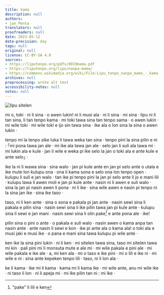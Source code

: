 ```yaml
---
title: kama
description: null
authors:
- jan Penta
translators: null
proofreaders: null
date: 2023-05-12
date-precision: day
tags: null
original: null
license: CC-BY-SA 4.0
sources:
- https://liputenpo.org/pdfs/0019mama.pdf
- https://liputenpo.org/lipu/nanpa-mama/
- https://commons.wikimedia.org/wiki/File:Lipu_tenpo_nanpa_mama_-_kama.png
archives: null
preprocessing: wrote alt text
accessibility-notes: null
notes: null
---
```


![lipu sitelen](https://upload.wikimedia.org/wikipedia/commons/1/15/Lipu_tenpo_nanpa_mama_-_kama.png)

mi o, toki · ni li sina · o awen lukin! ni li musi ala · ni li sina · mi sina · lipu ni li tan sina, li tan tenpo kama · mi toki tawa sina tan tenpo sama · o awen lukin · mi wile toki · mi wile toki e ijo sin tawa sina · ike ala o lon sina la sina o awen lukin ·

tenpo mi la tenpo sike luka li tawa weka tan sina · tenpo pini la sina pilin e ni : ｢mi pona tawa jan ale · mi ike ala tawa jan ale · selo jan li suli ala tawa mi · mi lukin ala e kule · jan li wile e weka pi ike selo la jan o toki ala e ante kule e ante selo｣ ·

ike la ni li wawa sina · sina walo · jan pi kule ante en jan pi selo ante o utala e ike mute lon kulupu ona · ona li kama sona e selo ona lon tenpo open · kulupu li suli e jan walo · tan ike pi tenpo pini la jan pi selo ante li jo e mani lili · kulupu lawa li awen moli e jan pi kule ante · nasin ni li awen e suli walo · sina la jan pi nasin awen li pona · ni li ike · sina wile awen e nasin pi tenpo ni la sina jan ike · sina ike taso ·

taso, ni li ken ante · sina o sona e pakala pi jan ante · nasin sewi sina li pakala e pilin sina · nasin sewi sina li ike pilin tawa jan pi kule ante · kulupu sina li sewi e jan mani · nasin sewi sina li olin pake[^1] e ante pona ale · ike!

[^1]: "pake" li lili e ken

pilin sina o pini o ante · o pakala e suli walo · nasin awen o kama anpa tan nasin ante · ante nasin li sewi e kon · ike pi ante ala o kama ala! o toki ala e musi jaki e musi ike · o pana e mani sina tawa kulupu pi wile ante ·

ken ike la sina pini lukin · ni li ken · mi sitelen tawa sina, taso mi sitelen tawa mi kin · pali pini mi li monsuta mute e ale mi · mi wile pakala e pini ale · mi wile pakala e ike ale · a, mi ken ala · mi o taso e ike pini · mi o lili e ike ni · mi wile e ni : sina ante kepeken tenpo lili · taso, ni li lon ala ·

ke li kama · ike mi li kama · kama mi li kama ike · mi wile ante, anu mi wile ike · ni taso li lon · ni li apeja mi · mi ike pilin tan ni : mi ike ·